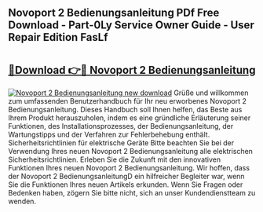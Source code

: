 ## Novoport 2 Bedienungsanleitung PDf Free Download - Part-0Ly Service Owner Guide - User Repair Edition FasLf

# <h2><a href="http://df2kst.blite.top/?on=Novoport+2+Bedienungsanleitung">🔗Download 👉🔴 Novoport 2 Bedienungsanleitung</a></h2>

[![Novoport 2 Bedienungsanleitung new download](https://i.imgur.com/lujVjoI.png)](http://df2kst.blite.top/?on=Novoport+2+Bedienungsanleitung)
Grüße und willkommen zum umfassenden Benutzerhandbuch für Ihr neu erworbenes Novoport 2 Bedienungsanleitung. Dieses Handbuch soll Ihnen helfen, das Beste aus Ihrem Produkt herauszuholen, indem es eine gründliche Erläuterung seiner Funktionen, des Installationsprozesses, der Bedienungsanleitung, der Wartungstipps und der Verfahren zur Fehlerbehebung enthält. Sicherheitsrichtlinien für elektrische Geräte Bitte beachten Sie bei der Verwendung Ihres neuen Novoport 2 Bedienungsanleitung alle elektrischen Sicherheitsrichtlinien. Erleben Sie die Zukunft mit den innovativen Funktionen Ihres neuen Novoport 2 Bedienungsanleitung. Wir hoffen, dass der Novoport 2 BedienungsanleitungD ein hilfreicher Begleiter war, wenn Sie die Funktionen Ihres neuen Artikels erkunden. Wenn Sie Fragen oder Bedenken haben, zögern Sie bitte nicht, sich an unser Kundendienstteam zu wenden.
